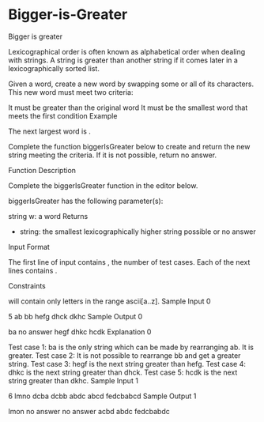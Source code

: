 # Bigger-is-Greater
Bigger is greater

Lexicographical order is often known as alphabetical order when dealing with strings. A string is greater than another string if it comes later in a lexicographically sorted list.

Given a word, create a new word by swapping some or all of its characters. This new word must meet two criteria:

It must be greater than the original word
It must be the smallest word that meets the first condition
Example

The next largest word is .

Complete the function biggerIsGreater below to create and return the new string meeting the criteria. If it is not possible, return no answer.

Function Description

Complete the biggerIsGreater function in the editor below.

biggerIsGreater has the following parameter(s):

string w: a word
Returns
- string: the smallest lexicographically higher string possible or no answer

Input Format

The first line of input contains , the number of test cases.
Each of the next  lines contains .

Constraints

 will contain only letters in the range ascii[a..z].
Sample Input 0

5
ab
bb
hefg
dhck
dkhc
Sample Output 0

ba
no answer
hegf
dhkc
hcdk
Explanation 0

Test case 1:
ba is the only string which can be made by rearranging ab. It is greater.
Test case 2:
It is not possible to rearrange bb and get a greater string.
Test case 3:
hegf is the next string greater than hefg.
Test case 4:
dhkc is the next string greater than dhck.
Test case 5:
hcdk is the next string greater than dkhc.
Sample Input 1

6
lmno
dcba
dcbb
abdc
abcd
fedcbabcd
Sample Output 1

lmon
no answer
no answer
acbd
abdc
fedcbabdc
